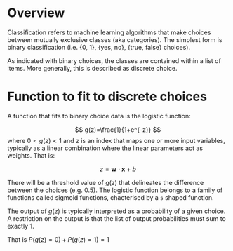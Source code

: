 # Overview
Classification refers to machine learning algorithms that make choices between mutually exclusive classes (aka categories). The simplest form is binary classification (i.e. {0, 1}, {yes, no}, {true, false} choices).

As indicated with binary choices, the classes are contained within a list of items. More generally, this is described as discrete choice.

# Function to fit to discrete choices
A function that fits to binary choice data is the logistic function:

$$ g(z)=\frac{1}{1+e^{-z}} $$
where $0<g(z)<1$ and $z$ is an index that maps one or more input variables, typically as a linear combination where the linear parameters act as weights. That is:

$$ z= \boldsymbol{w} \cdot \boldsymbol{x} + b $$

There will be a threshold value of $g(z)$ that delineates the difference between the choices (e.g. 0.5). The logistic function belongs to a family of functions called sigmoid functions, chacterised by a `s` shaped function.

The output of $g(z)$ is typically interpreted as a probability of a given choice. A restriction on the output is that the list of output probabilities must sum to exactly 1.

That is $P(g(z)=0)+P(g(z)=1)=1$ 








